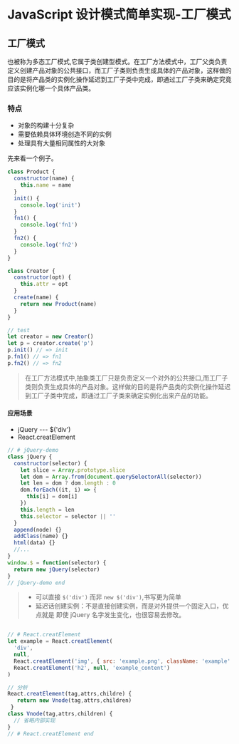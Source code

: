 # JavaScript 设计模式简单实现-工厂模式

## 工厂模式

也被称为多态工厂模式,它属于类创建型模式。在工厂方法模式中，工厂父类负责定义创建产品对象的公共接口，而工厂子类则负责生成具体的产品对象，这样做的目的是将产品类的实例化操作延迟到工厂子类中完成，即通过工厂子类来确定究竟应该实例化哪一个具体产品类。

### 特点

- 对象的构建十分复杂
- 需要依赖具体环境创造不同的实例
- 处理具有大量相同属性的大对象

先来看一个例子。

```js
class Product {
  constructor(name) {
    this.name = name
  }
  init() {
    console.log('init')
  }
  fn1() {
    console.log('fn1')
  }
  fn2() {
    console.log('fn2')
  }
}

class Creator {
  constructor(opt) {
    this.attr = opt
  }
  create(name) {
    return new Product(name)
  }
}

// test
let creator = new Creator()
let p = creator.create('p')
p.init() // => init
p.fn1() // => fn1
p.fn2() // => fn2
```

> 在工厂方法模式中,抽象类工厂只是负责定义一个对外的公共接口,而工厂子类则负责生成具体的产品对象。这样做的目的是将产品类的实例化操作延迟到工厂子类中完成，即通过工厂子类来确定实例化出来产品的功能。

#### 应用场景
- jQuery --- \$('div')
- React.creatElement

```js
// # jQuery-demo
class jQuery {
  constructor(selector) {
    let slice = Array.prototype.slice
    let dom = Array.from(document.querySelectorAll(selector))
    let len = dom ? dom.length : 0
    dom.forEach((it, i) => {
      this[i] = dom[i]
    })
    this.length = len
    this.selector = selector || ''
  }
  append(node) {}
  addClass(name) {}
  html(data) {}
  //...
}
window.$ = function(selector) {
  return new jQuery(selector)
}
// jQuery-demo end
```

> - 可以直接 `$('div')` 而非 `new $('div')`,书写更为简单
> - 延迟话创建实例：不是直接创建实例，而是对外提供一个固定入口，优点就是 即使 jQuery 名字发生变化，也很容易去修改。

```js

// # React.creatElement
let example = React.creatElement(
  'div',
  null,
  React.creatElement('img', { src: 'example.png', className: 'example' }),
  React.creatElement('h2', null, 'example_content')
)

// 分析
React.creatElement(tag,attrs,childre) {
   return new Vnode(tag,attrs,children)
 }
class Vnode(tag,attrs,children) {
  // 省略内部实现
}
// # React.creatElement end
```

